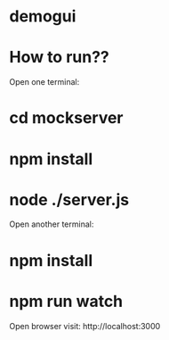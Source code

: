 # demogui

How to run??
====================
Open one terminal:
# cd mockserver
# npm install
# node ./server.js

Open another terminal:
# npm install
# npm run watch

Open browser visit: http://localhost:3000




